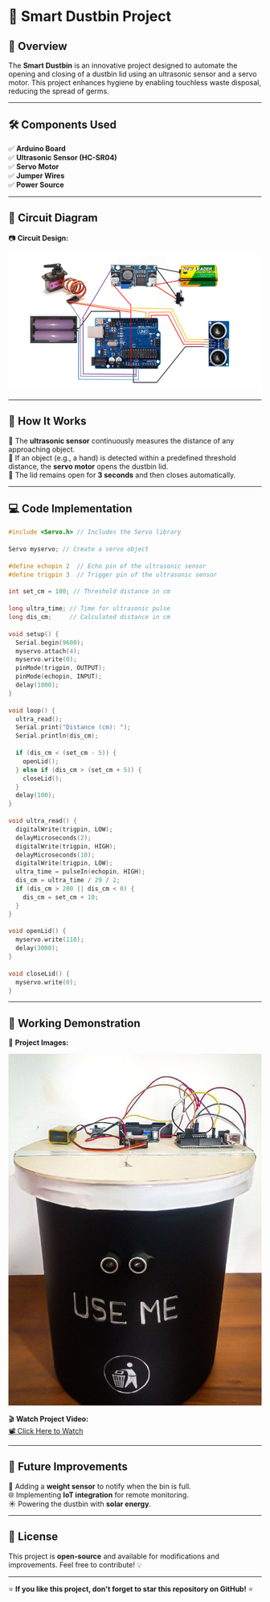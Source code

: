 # 🌟 Smart Dustbin Project

## 📌 Overview

The **Smart Dustbin** is an innovative project designed to automate the opening and closing of a dustbin lid using an ultrasonic sensor and a servo motor. This project enhances hygiene by enabling touchless waste disposal, reducing the spread of germs.

---

## 🛠️ Components Used

✅ **Arduino Board**  
✅ **Ultrasonic Sensor (HC-SR04)**  
✅ **Servo Motor**  
✅ **Jumper Wires**  
✅ **Power Source**  

---

## 🔧 Circuit Diagram

📷 **Circuit Design:**

![Circuit Diagram](Circuit-design.png)

---

## 🚀 How It Works

🔹 The **ultrasonic sensor** continuously measures the distance of any approaching object.  
🔹 If an object (e.g., a hand) is detected within a predefined threshold distance, the **servo motor** opens the dustbin lid.  
🔹 The lid remains open for **3 seconds** and then closes automatically.  

---

## 💻 Code Implementation

```cpp
#include <Servo.h> // Includes the Servo library

Servo myservo; // Create a servo object

#define echopin 2  // Echo pin of the ultrasonic sensor
#define trigpin 3  // Trigger pin of the ultrasonic sensor

int set_cm = 100; // Threshold distance in cm

long ultra_time; // Time for ultrasonic pulse
long dis_cm;     // Calculated distance in cm

void setup() {
  Serial.begin(9600);
  myservo.attach(4);
  myservo.write(0);
  pinMode(trigpin, OUTPUT);
  pinMode(echopin, INPUT);
  delay(1000);
}

void loop() {
  ultra_read();
  Serial.print("Distance (cm): ");
  Serial.println(dis_cm);

  if (dis_cm < (set_cm - 5)) {
    openLid();
  } else if (dis_cm > (set_cm + 5)) {
    closeLid();
  }
  delay(100);
}

void ultra_read() {
  digitalWrite(trigpin, LOW);
  delayMicroseconds(2);
  digitalWrite(trigpin, HIGH);
  delayMicroseconds(10);
  digitalWrite(trigpin, LOW);
  ultra_time = pulseIn(echopin, HIGH);
  dis_cm = ultra_time / 29 / 2;
  if (dis_cm > 200 || dis_cm < 0) {
    dis_cm = set_cm + 10;
  }
}

void openLid() {
  myservo.write(110);
  delay(3000);
}

void closeLid() {
  myservo.write(0);
}
```

---

## 🎥 Working Demonstration

📸 **Project Images:**

![Project Image 1](photo-two.jpg)  


🎬 **Watch Project Video:**  
[📽️ Click Here to Watch](https://drive.google.com/file/d/1NzTowrX0pUmRH7Gef5DPdUlVBN942nG1/view?usp=sharing)

---

## 🔮 Future Improvements

🚀 Adding a **weight sensor** to notify when the bin is full.  
🌐 Implementing **IoT integration** for remote monitoring.  
☀️ Powering the dustbin with **solar energy**.  

---

## 📜 License

This project is **open-source** and available for modifications and improvements. Feel free to contribute! 💡

---

⭐ **If you like this project, don't forget to star this repository on GitHub!** ⭐

